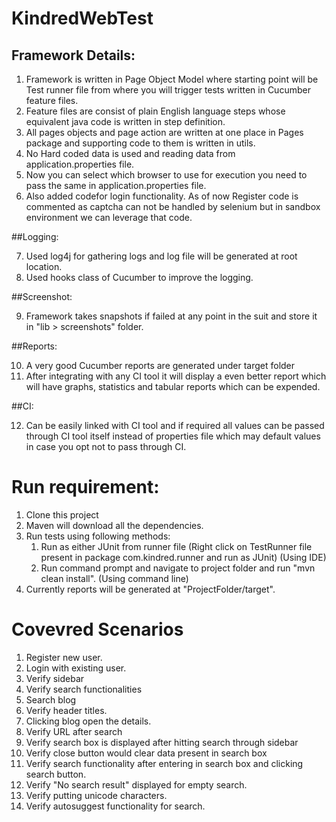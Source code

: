 # KindredWebTest

## Framework Details:

1. Framework is written in Page Object Model where starting point will be Test runner file from where you will trigger tests written in Cucumber feature files.
2. Feature files are consist of plain English language steps whose equivalent java code is written in step definition.
3. All pages objects and page action are written at one place in Pages package and supporting code to them is written in utils.
4. No Hard coded data is used and reading data from application.properties file.
5. Now you can select which browser to use for execution you need to pass the same in application.properties file.
6. Also added codefor login functionality. As of now Register code is commented as captcha can not be handled by selenium but in sandbox environment we can leverage that code.

##Logging: 

7. Used log4j for gathering logs and log file will be generated at root location. 
8. Used hooks class of Cucumber to improve the logging.

##Screenshot: 

9. Framework takes snapshots if failed at any point in the suit and store it in "lib > screenshots" folder.

##Reports: 

10. A very good Cucumber reports are generated under target folder
11. After integrating with any CI tool it will display a even better report which will have graphs, statistics and tabular reports which can be expended.

##CI: 

12. Can be easily linked with CI tool and if required all values can be passed through CI tool itself instead of properties file which may default values in case you opt not to pass through CI.

# Run requirement:

1. Clone this project
2. Maven will download all the dependencies.
3. Run tests using following methods:
	1. Run as either JUnit from runner file (Right click on TestRunner file present in package com.kindred.runner and run as JUnit) (Using IDE)
	2. Run command prompt and navigate to project folder and run "mvn clean install". (Using command line)
4. Currently reports will be generated at "ProjectFolder/target".

# Covevred Scenarios

1. Register new user.
2. Login with existing user.
3. Verify sidebar
4. Verify search functionalities
5. Search blog
6. Verify header titles.
7. Clicking blog open the details.
8. Verify URL after search 
9. Verify search box is displayed after hitting search through sidebar
10. Verify close button would clear data present in search box
11. Verify search functionality after entering in search box and clicking search button.
12. Verify "No search result" displayed for empty search.
13. Verify putting unicode characters.
14. Verify autosuggest functionality for search.